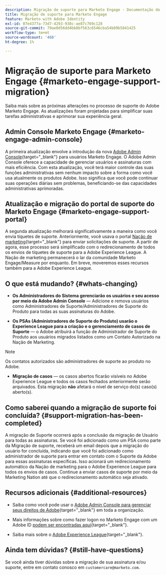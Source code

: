 ```yaml
---
description: Migração de suporte para Marketo Engage - Documentação do Marketo - Documentação do produto
title: Migração de suporte para Marketo Engage
feature: Marketo with Adobe Identity
exl-id: 07e4377a-73d7-4293-938c-ae87c769c128
source-git-commit: 79ae0d56dd4bb8bf563c6546cba54b89b5841425
workflow-type: tm+mt
source-wordcount: '468'
ht-degree: 1%

---
```


# Migração de suporte para Marketo Engage {#marketo-engage-support-migration}

Saiba mais sobre as próximas alterações no processo de suporte do Adobe Marketo Engage. As atualizações foram projetadas para simplificar suas tarefas administrativas e aprimorar sua experiência geral.

## Admin Console Marketo Engage {#marketo-engage-admin-console}

A primeira atualização envolve a introdução da nova [Adobe Admin Console](https://helpx.adobe.com/br/enterprise/admin-guide.html){target="_blank"} para usuários Marketo Engage. O Adobe Admin Console oferece a capacidade de gerenciar usuários e assinaturas com mais eficiência. Com esta atualização, você terá maior controle das suas funções administrativas sem nenhum impacto sobre a forma como você usa atualmente os produtos Adobe. Isso significa que você pode continuar suas operações diárias sem problemas, beneficiando-se das capacidades administrativas aprimoradas.

## Atualização e migração do portal de suporte do Marketo Engage {#marketo-engage-support-portal}

A segunda atualização melhorará significativamente a maneira como você envia tíquetes de suporte. Anteriormente, você usava o portal [Nação de marketing](https://nation.marketo.com/){target="_blank"} para enviar solicitações de suporte. A partir de agora, esse processo será simplificado com o redirecionamento de todos os envios de tíquetes de suporte para a Adobe Experience League. A Nação de marketing permanecerá o lar da comunidade Marketo Engage/Measure por enquanto. Em breve, moveremos esses recursos também para a Adobe Experience League.

## O que está mudando? {#whats-changing}

* **Os Administradores do Sistema gerenciarão os usuários e seu acesso por meio da Adobe Admin Console** — Adicione e remova usuários como Administradores de Suporte/Administradores de Suporte do Produto para todas as suas assinaturas do Adobe.

* **Os PSAs (Administradores de Suporte do Produto) usarão o Experience League para a criação e o gerenciamento de casos de Suporte** — o Adobe atribuirá a função de Administrador de Suporte do Produto aos usuários migrados listados como um Contato Autorizado na Nação de Marketing.

>[!NOTE]
>
>Os contatos autorizados são administradores de suporte ao produto no Adobe.

* **Migração de casos** — os casos abertos ficarão visíveis no Adobe Experience League e todos os casos fechados anteriormente serão arquivados. Esta migração **não** afetará o nível de serviço do(s) caso(s) aberto(s).

## Como saberei quando a migração de suporte foi concluída? {#support-migration-has-been-completed}

A migração de Suporte ocorrerá após a conclusão da migração de Usuário para todas as assinaturas. Se você foi adicionado como um PSA como parte da Migração de suporte, receberá um email depois que a migração do usuário for concluída, indicando que você foi adicionado como administrador de suporte para entrar em contato com o Suporte da Adobe para essas assinaturas específicas. Isso acionará um redirecionamento automático da Nação de marketing para o Adobe Experience League para todos os envios de casos. Continue a enviar casos de suporte por meio da Marketing Nation até que o redirecionamento automático seja ativado.

## Recursos adicionais {#additional-resources}

* Saiba como você pode usar o [Adobe Admin Console para gerenciar seus direitos de Adobe](https://helpx.adobe.com/br/enterprise/using/admin-roles.html){target="_blank"} em toda a organização.

* Mais informações sobre como fazer logon no Marketo Engage com um Adobe ID [podem ser encontradas aqui](/help/marketo/product-docs/administration/marketo-with-adobe-identity/user-sign-in-with-adobe-id.md){target="_blank"}.

* Saiba mais sobre o [Adobe Experience League](https://experienceleague.adobe.com/?lang=pt-BR){target="_blank"}.

## Ainda tem dúvidas? {#still-have-questions}

Se você ainda tiver dúvidas sobre a migração de sua assinatura e/ou suporte, entre em contato conosco em `customercare@marketo.com`.
